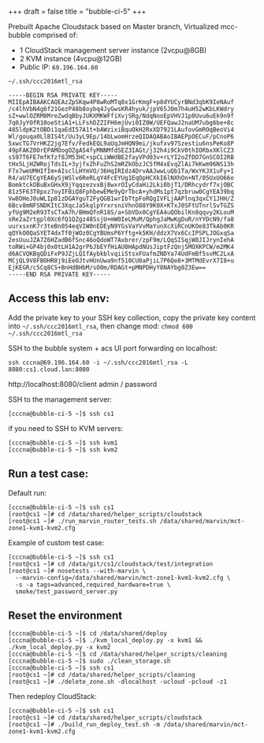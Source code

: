 +++
draft  = false
title  = "bubble-ci-5"
+++

Prebuilt Apache Cloudstack based on Master branch,
Virtualized mcc-bubble comprised of:

* 1 CloudStack management server instance (2vcpu@8GB)
* 2 KVM instance (4vcpu@12GB)
* Public IP: `69.196.164.60`


`~/.ssh/ccc2016mtl_rsa`
```
-----BEGIN RSA PRIVATE KEY-----
MIIEpAIBAAKCAQEAzZpSKqw4P8wRoMTq8x1GrKmgF+p8dYUCyrBNd3qbK9IeNAuf
/c4lhVbN4g6f21GezP48b8oybq4JyGwsKR4hyuk/jpV65J0m7h4uH52wKbLKWdry
sZ+wwlOZRM8MreZwdqBbyJUKXMKWFfiXvjSRg/NdqNooEpVHVJ1p0Uvu6uEk9n9f
7q0JyYOfR10oeStiA1+LLFshDZZIFH6mjUvi0IZ0W/UEFQawJ2naUM7ubg6be+8c
485ldpK2tOBDi1qaEdI57A1t+bAWzixiBquOkH2RxXD7921LAufovGmROqBeoVi4
Wl/gouqa0LlBIS4t/Uu3yL9Ep/14bLwomHrzeQIDAQABAoIBAEPpOECuF/pCnoP6
5xwcTG7VrHKZ2jg7Efv/FedkEQL9aUqJmHQN9mi/jkufxv97Szestiu6nsPeKo8P
49pFAKZ0OrEPAMOogOZgA54fyMNNMfdSEZ3IAGt/j32h4i9CkV0thIORbxXKlCZ3
sS97T6FE7mfKfzf8JM53HC+spCLiWWdBE2fayVPd03v+rLYI2oZfDD7GnSCOI2RB
tHx5LjHZWRojTdsIL+3yjfxZhFuZhS2mRZkObzJC5fM4xEvqZlAi7kKwm96NS13h
F7x7weUMHIfIm+AIsclLHYmVO/36HqIRIdz4DrvAAJwwLuQb1Ta/WxYKJX1uFy+I
R4/aU7ECgYEA6ySjWSlv6ReRLqY4FcEYUg1EqOpHCXkI6lNXhOn+NT/05UxUO66o
BomktckOBuBxGHxX9jYqqzezvxBj8wxrOIyCdaHi2Lki0bjT1/DRhcydrf7xjOBC
81z5F63T0pxz7oyIFBiQ8FphbewEMe9yQrTbcA+yhdMs1pt7qzbruw0CgYEA39bq
Vw8OHeJ0uWLIp81zDGAYguT2FyQGB1wrIbTtpFoRQgIVFLjAAPlnq3qxCY1JHH/Z
6Bcv8mNFSNDKItC3XqcJa5kqlpYrxrsniVhnO88Y9K0X+KTxJ0SFtUTnrlSvTGZS
yfUg9M2eR93TsCTxA7h/BHmQfnR18S/a+SbVDx0CgYEA4uQObilKn8qqvy2KLouM
sRe2aZrtgpl0Xc6fQ1QZgz48SsjU+mW0IeLMuM/QphgJaMwKgDuR/nYYDcN9/fa8
uurxsxnK7r3teBn054eqVIW0nEDEyN9YGsVaYVvMaYunXcXiRCnUKOe83TkAb0KR
qQYkO0QaSYET4dxTf0jWOz0CgYBUmsP6Yftg+k5KH/ddzX7Vx6CcIPSPLJOGxqSa
2esUuuJZA7Z6HZadB6fSnc46oQdoWT7Axbrer/zpF9m/LQqSISqjW8JIJrynIehA
toRWi+GP4bj0x0tLH1A2grPbJbEYfHiAU0HApdNUsJiptFzQnjSMOXKPCW/m2MK4
d6ACVQKBgQDiFxP9JZjLQIfAybkblvqiiStsxFUafmZNDYa74UdFmBf5svMC2LxA
MCjQL9V8FBOHR8j9iEeOJtvHUnUwa9nf510CU0aPjiL7P6Qe8+3MTMdEvrX7I8+u
EjKEGR/c5Cq8CS+BnHdBHbM/sO0m/RDAGt+pMNPDHyY8NAYbg0Z3Ew==
-----END RSA PRIVATE KEY-----
```


Access this lab env:
--------------------

Add the private key to your SSH key collection, copy the private key content into
```~/.ssh/ccc2016mtl_rsa```, then change mod: ```chmod 600 ~/.ssh/ccc2016mtl_rsa```

SSH to the bubble system + acs UI port forwarding on localhost:
```
ssh cccna@69.196.164.60 -i ~/.ssh/ccc2016mtl_rsa -L 8080:cs1.cloud.lan:8080
```
http://localhost:8080/client
admin / password

SSH to the management server:
```
[cccna@bubble-ci-5 ~]$ ssh cs1
```

if you need to SSH to KVM servers:
```
[cccna@bubble-ci-5 ~]$ ssh kvm1
[cccna@bubble-ci-5 ~]$ ssh kvm2
```


Run a test case:
----------------

Default run:
```
[cccna@bubble-ci-5 ~]$ ssh cs1
[root@cs1 ~]# cd /data/shared/helper_scripts/cloudstack
[root@cs1 ~]# ./run_marvin_router_tests.sh /data/shared/marvin/mct-zone1-kvm1-kvm2.cfg
```

Example of custom test case:
```
[cccna@bubble-ci-5 ~]$ ssh cs1
[root@cs1 ~]# cd /data/git/cs1/cloudstack/test/integration
[root@cs1 ~]# nosetests --with-marvin \
  --marvin-config=/data/shared/marvin/mct-zone1-kvm1-kvm2.cfg \
  -s -a tags=advanced,required_hardware=true \
  smoke/test_password_server.py
```


Reset the environment
---------------------

```
[cccna@bubble-ci-5 ~]$ cd /data/shared/deploy
[cccna@bubble-ci-5 ~]$ ./kvm_local_deploy.py -x kvm1 && ./kvm_local_deploy.py -x kvm2
[cccna@bubble-ci-5 ~]$ cd /data/shared/helper_scripts/cleaning
[cccna@bubble-ci-5 ~]$ sudo ./clean_storage.sh
[cccna@bubble-ci-5 ~]$ ssh cs1
[root@cs1 ~]# cd /data/shared/helper_scripts/cleaning
[root@cs1 ~]# ./delete_zone.sh -dlocalhost -ucloud -pcloud -z1
```

Then redeploy CloudStack:
```
[cccna@bubble-ci-5 ~]$ ssh cs1
[root@cs1 ~]# cd /data/shared/helper_scripts/cloudstack
[root@cs1 ~]# ./build_run_deploy_test.sh -m /data/shared/marvin/mct-zone1-kvm1-kvm2.cfg
```


